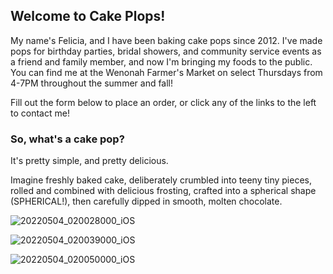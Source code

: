 ## Welcome to Cake Plops!

My name's Felicia, and I have been baking cake pops since 2012. I've made pops for birthday parties, bridal showers, and community service events as a friend and family member, and now I'm bringing my foods to the public. You can find me at the Wenonah Farmer's Market on select Thursdays from 4-7PM throughout the summer and fall!

Fill out the form below to place an order, or click any of the links to the left to contact me!

### So, what's a cake pop?

It's pretty simple, and pretty delicious.

Imagine freshly baked cake, deliberately crumbled into teeny tiny pieces, rolled and combined with delicious frosting, crafted into a spherical shape (SPHERICAL!), then carefully dipped in smooth, molten chocolate.

![20220504_020028000_iOS](https://user-images.githubusercontent.com/104876687/166614034-66eff01c-4db0-47ea-9f30-7ce7b482e11a.jpg)

![20220504_020039000_iOS](https://user-images.githubusercontent.com/104876687/166614036-88168159-1fbf-4095-9739-217cb6d2f15f.jpg)

![20220504_020050000_iOS](https://user-images.githubusercontent.com/104876687/166614037-3117cc12-0014-4558-be84-8d17826edf14.jpg)




